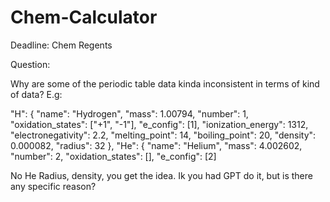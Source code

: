 # Chem-Calculator
Deadline: Chem Regents

Question:

Why are some of the periodic table data kinda inconsistent in terms of kind of data? E.g:

"H": {
      "name": "Hydrogen",
      "mass": 1.00794,
      "number": 1,
      "oxidation_states": ["+1", "-1"],
      "e_config": [1],
      "ionization_energy": 1312,
      "electronegativity": 2.2,
      "melting_point": 14,
      "boiling_point": 20,
      "density": 0.000082,
      "radius": 32
    },
    "He": {
      "name": "Helium",
      "mass": 4.002602,
      "number": 2,
      "oxidation_states": [],
      "e_config": [2]

No He Radius, density, you get the idea. Ik you had GPT do it, but is there any specific reason?
